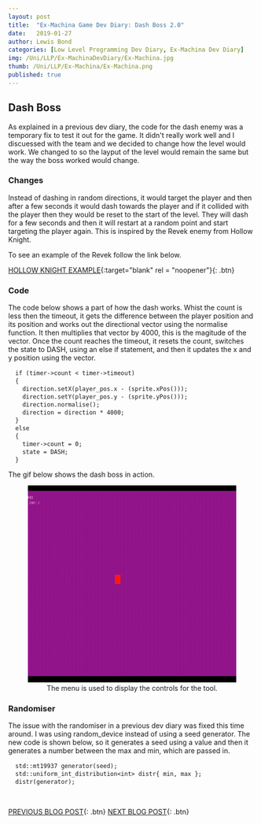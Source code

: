 ```yaml
---
layout: post
title:  "Ex-Machina Game Dev Diary: Dash Boss 2.0"
date:   2019-01-27
author: Lewis Bond
categories: [Low Level Programming Dev Diary, Ex-Machina Dev Diary]
img: /Uni/LLP/Ex-MachinaDevDiary/Ex-Machina.jpg
thumb: /Uni/LLP/Ex-Machina/Ex-Machina.png
published: true
---
```

<!--more-->

## Dash Boss

As explained in a previous dev diary, the code for the dash enemy was a temporary fix to test it out for the game. It didn't really work well and I discuessed with the team and we decided to change how the level would work. We changed to so the layput of the level would remain the same but the way the boss worked would change. 

### Changes

Instead of dashing in random directions, it would target the player and then after a few seconds it would dash towards the player and if it collided with the player then they would be reset to the start of the level. They will dash for a few seconds and then it will restart at a random point and start targeting the player again. This is inspired by the Revek enemy from Hollow Knight. 

To see an example of the Revek follow the link below.

[HOLLOW KNIGHT EXAMPLE](https://youtu.be/dlFiPgPu2M8?t=124){:target="blank" rel = "noopener"}{: .btn}

### Code

The code below shows a part of how the dash works. Whist the count is less then the timeout, it gets the difference between the player position and its position and works out the directional vector using the normalise function. It then multiplies that vector by 4000, this is the magitude of the vector. Once the count reaches the timeout, it resets the count, switches the state to DASH, using an else if statement, and then it updates the x and y position using the vector.

~~~
  if (timer->count < timer->timeout)
  {
    direction.setX(player_pos.x - (sprite.xPos()));
    direction.setY(player_pos.y - (sprite.yPos()));
    direction.normalise();
    direction = direction * 4000;
  }
  else
  {
    timer->count = 0;
    state = DASH;
  }
~~~

The gif below shows the dash boss in action.

<center>
	<figure>
	    <a href="/assets/img/blog/Uni/LLP/Ex-MachinaDevDiary/DashBoss.gif"><img src="/assets/img/blog/Uni/LLP/Ex-MachinaDevDiary/DashBoss.gif" height="400"></a>
	    <figcaption>The menu is used to display the controls for the tool.</figcaption>
	</figure>
</center>

### Randomiser

The issue with the randomiser in a previous dev diary was fixed this time around. I was using random_device instead of using a seed generator. The new code is shown below, so it generates a seed using a value and then it generates a number between the max and min, which are passed in.

~~~
  std::mt19937 generator(seed);
  std::uniform_int_distribution<int> distr{ min, max };
  distr(generator);
~~~

<br/>

[PREVIOUS BLOG POST](https://lbondi7.github.io/low%20level%20programming%20dev%20diary/ex-machina%20dev%20diary/llp-dd-ExMachina-6){: .btn} [NEXT BLOG POST](https://lbondi7.github.io/low%20level%20programming%20dev%20diary/ex-machina%20dev%20diary/llp-dd-ExMachina-8){: .btn}
